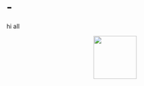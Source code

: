 # -
hi all
<div id="header" align="center">
  <img src="https://i.gifer.com/WQ4V.gif" width="100"/>
</div>

